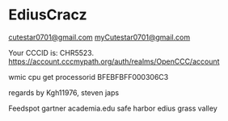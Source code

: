# EdiusCracz

cutestar0701@gmail.com
myCutestar0701@gmail.com


Your CCCID is: CHR5523.
https://account.cccmypath.org/auth/realms/OpenCCC/account

wmic cpu get processorid
BFEBFBFF000306C3

regards by Kgh11976, steven japs

Feedspot
gartner
academia.edu
safe harbor
edius
grass valley
